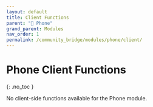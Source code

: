 ```yaml
---
layout: default
title: Client Functions
parent: "📱 Phone"
grand_parent: Modules
nav_order: 1
permalink: /community_bridge/modules/phone/client/
---
```


# Phone Client Functions
{: .no_toc }

No client-side functions available for the Phone module.